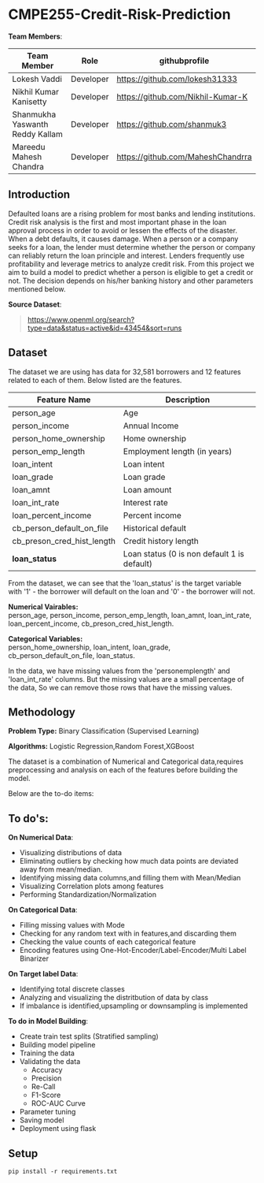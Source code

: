 # CMPE255-Credit-Risk-Prediction

**Team Members**:

| Team Member                     | Role      | githubprofile                     |
|---------------------------------|-----------|-----------------------------------|
| Lokesh Vaddi                    | Developer | https://github.com/lokesh31333    |
| Nikhil Kumar Kanisetty          | Developer | https://github.com/Nikhil-Kumar-K |
| Shanmukha Yaswanth Reddy Kallam | Developer | https://github.com/shanmuk3       |
| Mareedu Mahesh Chandra          | Developer | https://github.com/MaheshChandrra |

## Introduction
Defaulted loans are a rising problem for most banks and lending institutions. Credit risk analysis is the first and most important phase in the loan approval process in order to avoid or lessen the effects of the disaster. When a debt defaults, it causes damage. When a person or a company seeks for a loan, the lender must determine whether the person or company can reliably return the loan principle and interest. Lenders frequently use profitability and leverage metrics to analyze credit risk.
From this project we aim to build a model to predict whether a person is eligible to get a credit or not.
The decision depends on his/her banking history and other parameters mentioned below.

**Source Dataset**:
> https://www.openml.org/search?type=data&status=active&id=43454&sort=runs

## Dataset
The dataset we are using has data for 32,581 borrowers and 12 features related to each of them. Below listed are the features.

| Feature Name               | Description                                 | 
|----------------------------|---------------------------------------------|
| person_age                 | Age                                         |
| person_income              | Annual Income                               |
| person_home_ownership      | Home ownership                              |
| person_emp_length          | Employment length (in years)                |
| loan_intent                | Loan intent                                 |
| loan_grade                 | Loan grade                                  |
| loan_amnt                  | Loan amount                                 |
| loan_int_rate              | Interest rate                               |
| loan_percent_income        | Percent income                              |
| cb_person_default_on_file  | Historical default                          |
| cb_preson_cred_hist_length | Credit history length                       |
| **loan_status**            | Loan status (0 is non default 1 is default) |

From the dataset, we can see that the 'loan_status' is the target variable with '1' - the borrower will default on the loan and '0' - the borrower will not.

**Numerical Vairables:**\
person_age, person_income, person_emp_length, loan_amnt, loan_int_rate, loan_percent_income, cb_preson_cred_hist_length.

**Categorical Variables:**\
person_home_ownership, loan_intent, loan_grade, cb_person_default_on_file, loan_status.

In the data, we have missing values from the 'personemplength' and 'loan_int_rate' columns. But the missing values are a small percentage of the data, So we can remove those rows that have the missing values.

## Methodology

**Problem Type:** Binary Classification (Supervised Learning)

**Algorithms:** Logistic Regression,Random Forest,XGBoost

The dataset is a combination of Numerical and Categorical data,requires preprocessing  and analysis on each of the features before building the model.

Below are the to-do items:

## To do's: ## 

**On Numerical Data**:
    
* Visualizing distributions of data
* Eliminating outliers by checking how much data points are deviated away from mean/median.
* Identifying missing data columns,and filling them with Mean/Median
* Visualizing Correlation plots among features
* Performing Standardization/Normalization

**On Categorical Data**:
   
* Filling missing values with Mode
* Checking for any random text with in features,and discarding them
* Checking the value counts of each categorical feature
* Encoding features using One-Hot-Encoder/Label-Encoder/Multi Label Binarizer

**On Target label Data**:
    
* Identifying total discrete classes
* Analyzing and visualizing the distritbution of data by class
* If imbalance is identified,upsampling or downsampling is implemented

**To do in Model Building**:
   
* Create train test splits (Stratified sampling)
* Building model pipeline
* Training the data
* Validating the data
    *   Accuracy
    *   Precision
    *   Re-Call
    *   F1-Score
    *   ROC-AUC Curve
* Parameter tuning
* Saving model
* Deployment using flask
    

## Setup
``` pip install -r requirements.txt ```

